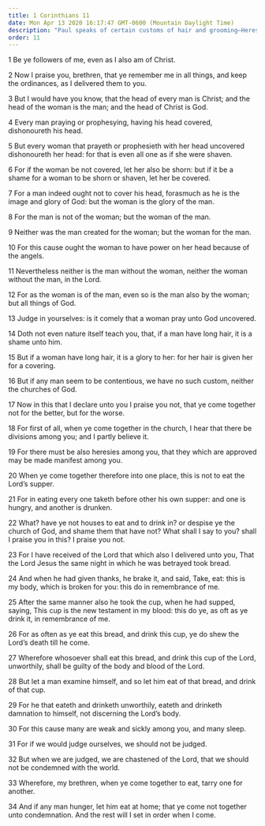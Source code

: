 ```yaml
---
title: 1 Corinthians 11
date: Mon Apr 13 2020 16:17:47 GMT-0600 (Mountain Daylight Time)
description: "Paul speaks of certain customs of hair and grooming—Heresies will arise that test and prove the faithful—The sacramental emblems are partaken in remembrance of the flesh and blood of Christ—Beware of partaking unworthily."
order: 11
---
```


1 Be ye followers of me, even as I also am of Christ.

2 Now I praise you, brethren, that ye remember me in all things, and keep the ordinances, as I delivered them to you.

3 But I would have you know, that the head of every man is Christ; and the head of the woman is the man; and the head of Christ is God.

4 Every man praying or prophesying, having his head covered, dishonoureth his head.

5 But every woman that prayeth or prophesieth with her head uncovered dishonoureth her head: for that is even all one as if she were shaven.

6 For if the woman be not covered, let her also be shorn: but if it be a shame for a woman to be shorn or shaven, let her be covered.

7 For a man indeed ought not to cover his head, forasmuch as he is the image and glory of God: but the woman is the glory of the man.

8 For the man is not of the woman; but the woman of the man.

9 Neither was the man created for the woman; but the woman for the man.

10 For this cause ought the woman to have power on her head because of the angels.

11 Nevertheless neither is the man without the woman, neither the woman without the man, in the Lord.

12 For as the woman is of the man, even so is the man also by the woman; but all things of God.

13 Judge in yourselves: is it comely that a woman pray unto God uncovered.

14 Doth not even nature itself teach you, that, if a man have long hair, it is a shame unto him.

15 But if a woman have long hair, it is a glory to her: for her hair is given her for a covering.

16 But if any man seem to be contentious, we have no such custom, neither the churches of God.

17 Now in this that I declare unto you I praise you not, that ye come together not for the better, but for the worse.

18 For first of all, when ye come together in the church, I hear that there be divisions among you; and I partly believe it.

19 For there must be also heresies among you, that they which are approved may be made manifest among you.

20 When ye come together therefore into one place, this is not to eat the Lord’s supper.

21 For in eating every one taketh before other his own supper: and one is hungry, and another is drunken.

22 What? have ye not houses to eat and to drink in? or despise ye the church of God, and shame them that have not? What shall I say to you? shall I praise you in this? I praise you not.

23 For I have received of the Lord that which also I delivered unto you, That the Lord Jesus the same night in which he was betrayed took bread.

24 And when he had given thanks, he brake it, and said, Take, eat: this is my body, which is broken for you: this do in remembrance of me.

25 After the same manner also he took the cup, when he had supped, saying, This cup is the new testament in my blood: this do ye, as oft as ye drink it, in remembrance of me.

26 For as often as ye eat this bread, and drink this cup, ye do shew the Lord’s death till he come.

27 Wherefore whosoever shall eat this bread, and drink this cup of the Lord, unworthily, shall be guilty of the body and blood of the Lord.

28 But let a man examine himself, and so let him eat of that bread, and drink of that cup.

29 For he that eateth and drinketh unworthily, eateth and drinketh damnation to himself, not discerning the Lord’s body.

30 For this cause many are weak and sickly among you, and many sleep.

31 For if we would judge ourselves, we should not be judged.

32 But when we are judged, we are chastened of the Lord, that we should not be condemned with the world.

33 Wherefore, my brethren, when ye come together to eat, tarry one for another.

34 And if any man hunger, let him eat at home; that ye come not together unto condemnation. And the rest will I set in order when I come.
